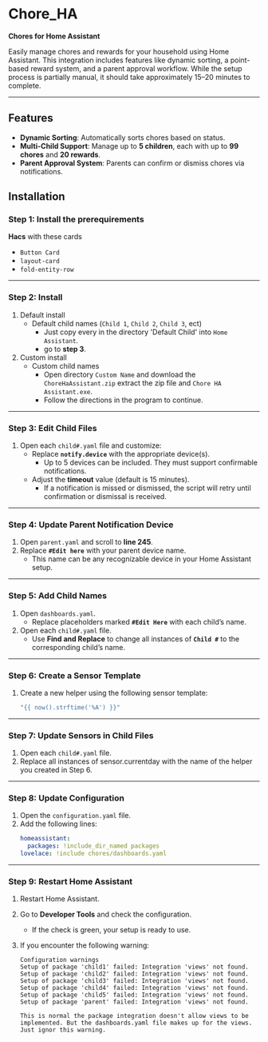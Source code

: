 # Chore_HA  
**Chores for Home Assistant**  

Easily manage chores and rewards for your household using Home Assistant. This integration includes features like dynamic sorting, a point-based reward system, and a parent approval workflow. While the setup process is partially manual, it should take approximately 15–20 minutes to complete.  

---

## Features  
- **Dynamic Sorting**: Automatically sorts chores based on status.  
- **Multi-Child Support**: Manage up to **5 children**, each with up to **99 chores** and **20 rewards**.  
- **Parent Approval System**: Parents can confirm or dismiss chores via notifications.  


## Installation  

### Step 1: Install the prerequirements
**Hacs** with these cards
- `Button Card`
- `layout-card`
- `fold-entity-row`
---

### Step 2: Install 
1. Default install
   - Default child names (`Child 1`, `Child 2`, `Child 3`, ect)
      - Just copy every in the directory 'Default Child' into `Home Assistant`.
      - go to **step 3**.
2. Custom install
   - Custom child names
      - Open directory `Custom Name` and download the `ChoreHaAssistant.zip` extract the zip file and `Chore HA Assistant.exe`.
      - Follow the directions in the program to continue.

---

### Step 3: Edit Child Files  
1. Open each `child#.yaml` file and customize:  
   - Replace **`notify.device`** with the appropriate device(s).  
     - Up to 5 devices can be included. They must support confirmable notifications.  
   - Adjust the **timeout** value (default is 15 minutes).  
     - If a notification is missed or dismissed, the script will retry until confirmation or dismissal is received.  

---

### Step 4: Update Parent Notification Device  
1. Open `parent.yaml` and scroll to **line 245**.  
2. Replace **`#Edit here`** with your parent device name.  
   - This name can be any recognizable device in your Home Assistant setup.  

---

### Step 5: Add Child Names  
1. Open `dashboards.yaml`.  
   - Replace placeholders marked **`#Edit Here`** with each child’s name.  
2. Open each `child#.yaml` file.  
   - Use **Find and Replace** to change all instances of **`Child #`** to the corresponding child’s name.  

---

### Step 6: Create a Sensor Template  
1. Create a new helper using the following sensor template:  
   ```yaml
   "{{ now().strftime('%A') }}"

---

### Step 7: Update Sensors in Child Files
1. Open each `child#.yaml` file.
2. Replace all instances of sensor.currentday with the name of the helper you created in Step 6.

---

### Step 8: Update Configuration
1. Open the `configuration.yaml` file.
2. Add the following lines:
   ```yaml
   homeassistant:
     packages: !include_dir_named packages
   lovelace: !include chores/dashboards.yaml

---

### Step 9: Restart Home Assistant  
1. Restart Home Assistant.  
2. Go to **Developer Tools** and check the configuration.  
   - If the check is green, your setup is ready to use.  
3. If you encounter the following warning:  

   ```plaintext
   Configuration warnings  
   Setup of package 'child1' failed: Integration 'views' not found.  
   Setup of package 'child2' failed: Integration 'views' not found.  
   Setup of package 'child3' failed: Integration 'views' not found.  
   Setup of package 'child4' failed: Integration 'views' not found.  
   Setup of package 'child5' failed: Integration 'views' not found.  
   Setup of package 'parent' failed: Integration 'views' not found.

   This is normal the package integration doesn't allow views to be implemented. But the dashboards.yaml file makes up for the views. Just ignor this warning.
